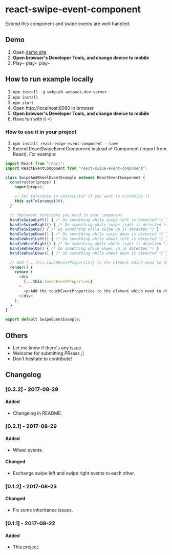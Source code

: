 # react-swipe-event-component
Extend this component and swipe events are well-handled.


## Demo
1. Open [demo site](https://malikid.github.io/react-swipe-event-component/example)
2. **Open browser's Developer Tools, and change device to mobile**
3. Play~ play~ play~


## How to run example locally
1. `npm install -g webpack webpack-dev-server`
2. `npm install`
3. `npm start`
4. Open http://localhost:8080 in browser
5. **Open browser's Developer Tools, and change device to mobile**
6. Have fun with it =)


### How to use it in your project
1. `npm install react-swipe-event-component --save`
2. Extend ReactSwipeEventComponent instead of Component (import from React). For example:
```javascript
import React from "react";
import ReactEventComponent from "react-swipe-event-component";

class SwipeAndWheelEventExample extends ReactEventComponent {
  constructor(props) {
    super(props);

    // Set tolerance in constructor if you want to customize it
    this.setTolerance(30);
  }

  // Implement functions you need in your component
  handleSwipeLeft() { /* Do something while swipe left is detected */ }
  handleSwipeRight() { /* Do something while swipe right is detected */ }
  handleSwipeUp() { /* Do something while swipe up is detected */ }
  handleSwipeDown() { /* Do something while swipe down is detected */ }
  handleWheelLeft() { /* Do something while wheel left is detected */ }
  handleWheelRight() { /* Do something while wheel right is detected */ }
  handleWheelUp() { /* Do something while wheel up is detected */ }
  handleWheelDown() { /* Do something while wheel down is detected */ }

  // Add {...this.touchEventProperties} to the element which need to detect swipe events
  render() {
    return (
      <div
        {...this.touchEventProperties}
      >
        <p>Add the touchEventProperties to the element which need to detect swipe events</p>
      </div>
    );
  }
}

export default SwipeEventExample;
```


## Others
- Let me know if there's any issue.
- Welcome for submitting PRssss ;)
- Don't hesitate to contribute!


## Changelog

### [0.2.2] - 2017-08-29
#### Added
- Changelog in README.

### [0.2.1] - 2017-08-29
#### Added
- Wheel events.

#### Changed
- Exchange swipe left and swipe right events to each other.

### [0.1.2] - 2017-08-23
#### Changed
- Fix some inheritance issues.

### [0.1.1] - 2017-08-22
#### Added
- This project.

